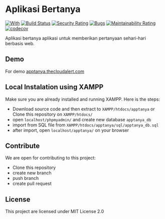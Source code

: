 # Aplikasi Bertanya
[![With](https://img.shields.io/badge/With-SemeFramework4-fb898f?style=flat)](https://seme.framework.web.id/) [![Build Status](https://travis-ci.com/drosanda/apptanya.svg?branch=main)](https://travis-ci.com/drosanda/apptanya) [![Security Rating](https://sonarcloud.io/api/project_badges/measure?project=drosanda_apptanya&metric=security_rating)](https://sonarcloud.io/dashboard?id=drosanda_apptanya) [![Bugs](https://sonarcloud.io/api/project_badges/measure?project=drosanda_apptanya&metric=bugs)](https://sonarcloud.io/dashboard?id=drosanda_apptanya) [![Maintainability Rating](https://sonarcloud.io/api/project_badges/measure?project=drosanda_apptanya&metric=sqale_rating)](https://sonarcloud.io/dashboard?id=drosanda_apptanya)  [![codecov](https://codecov.io/gh/drosanda/apptanya/branch/main/graph/badge.svg?token=CS2Y9O7PFT)](https://codecov.io/gh/drosanda/apptanya)

Aplikasi bertanya aplikasi untuk memberikan pertanyaan sehari-hari berbasis web.

## Demo
For demo [apptanya.thecloudalert.com](https://apptanya.thecloudalert.com)

## Local Instalation using XAMPP
Make sure you are already installed and running XAMPP. Here is the steps:
- Download source code and then extract to `XAMPP/htdocs/apptanya` or Clone this repository on `XAMPP/htdocs/`
- open `localhost/phpmyadmin/` and create new database `apptanya_db`
- import from SQL file from `XAMPP/htdocs/apptanya/sql/apptanya_db.sql`
- after import, open `localhost/apptanya/` on your browser


## Contribute

We are open for contributing to this project:
- Clone this repository
- create new branch
- push branch
- create pull request


## License

This project are licensed under MIT License 2.0
